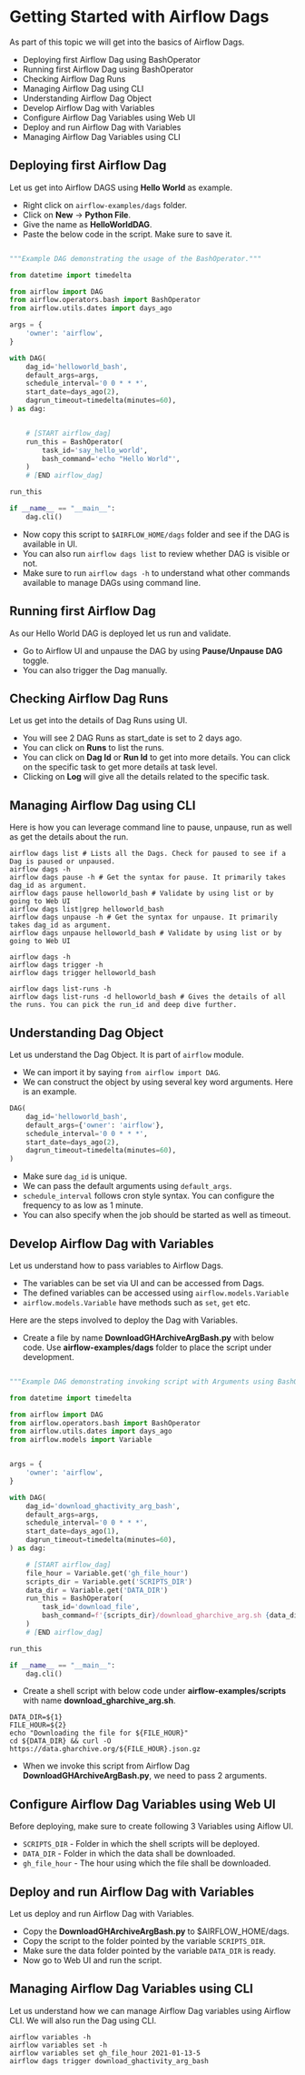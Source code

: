 # Getting Started with Airflow Dags

As part of this topic we will get into the basics of Airflow Dags.
* Deploying first Airflow Dag using BashOperator
* Running first Airflow Dag using BashOperator
* Checking Airflow Dag Runs  
* Managing Airflow Dag using CLI
* Understanding Airflow Dag Object
* Develop Airflow Dag with Variables
* Configure Airflow Dag Variables using Web UI
* Deploy and run Airflow Dag with Variables
* Managing Airflow Dag Variables using CLI

## Deploying first Airflow Dag

Let us get into Airflow DAGS using **Hello World** as example.
* Right click on `airflow-examples/dags` folder.
* Click on **New** -> **Python File**.
* Give the name as **HelloWorldDAG**.
* Paste the below code in the script. Make sure to save it.

```python

"""Example DAG demonstrating the usage of the BashOperator."""

from datetime import timedelta

from airflow import DAG
from airflow.operators.bash import BashOperator
from airflow.utils.dates import days_ago

args = {
    'owner': 'airflow',
}

with DAG(
    dag_id='helloworld_bash',
    default_args=args,
    schedule_interval='0 0 * * *',
    start_date=days_ago(2),
    dagrun_timeout=timedelta(minutes=60),
) as dag:


    # [START airflow_dag]
    run_this = BashOperator(
        task_id='say_hello_world',
        bash_command='echo "Hello World"',
    )
    # [END airflow_dag]

run_this

if __name__ == "__main__":
    dag.cli()
```
* Now copy this script to `$AIRFLOW_HOME/dags` folder and see if the DAG is available in UI.
* You can also run `airflow dags list` to review whether DAG is visible or not.
* Make sure to run `airflow dags -h` to understand what other commands available to manage DAGs using command line.

## Running first Airflow Dag
As our Hello World DAG is deployed let us run and validate.
* Go to Airflow UI and unpause the DAG by using **Pause/Unpause DAG** toggle.
* You can also trigger the Dag manually.

## Checking Airflow Dag Runs 
Let us get into the details of Dag Runs using UI.
* You will see 2 DAG Runs as start_date is set to 2 days ago.
* You can click on **Runs** to list the runs.
* You can click on **Dag Id** or **Run Id** to get into more details. You can click on the specific task to get more details at task level.
* Clicking on **Log** will give all the details related to the specific task.

## Managing Airflow Dag using CLI
Here is how you can leverage command line to pause, unpause, run as well as get the details about the run.
```shell
airflow dags list # Lists all the Dags. Check for paused to see if a Dag is paused or unpaused.
airflow dags -h
airflow dags pause -h # Get the syntax for pause. It primarily takes dag_id as argument.
airflow dags pause helloworld_bash # Validate by using list or by going to Web UI
airflow dags list|grep helloworld_bash
airflow dags unpause -h # Get the syntax for unpause. It primarily takes dag_id as argument.
airflow dags unpause helloworld_bash # Validate by using list or by going to Web UI

airflow dags -h
airflow dags trigger -h
airflow dags trigger helloworld_bash

airflow dags list-runs -h
airflow dags list-runs -d helloworld_bash # Gives the details of all the runs. You can pick the run_id and deep dive further.
```

## Understanding Dag Object

Let us understand the Dag Object. It is part of `airflow` module.
* We can import it by saying `from airflow import DAG`.
* We can construct the object by using several key word arguments. Here is an example.

```python
DAG(
    dag_id='helloworld_bash',
    default_args={'owner': 'airflow'},
    schedule_interval='0 0 * * *',
    start_date=days_ago(2),
    dagrun_timeout=timedelta(minutes=60),
)
```

* Make sure `dag_id` is unique.
* We can pass the default arguments using `default_args`.
* `schedule_interval` follows cron style syntax. You can configure the frequency to as low as 1 minute.
* You can also specify when the job should be started as well as timeout.

## Develop Airflow Dag with Variables
Let us understand how to pass variables to Airflow Dags.
* The variables can be set via UI and can be accessed from Dags.
* The defined variables can be accessed using `airflow.models.Variable`
* `airflow.models.Variable` have methods such as `set`, `get` etc.

Here are the steps involved to deploy the Dag with Variables.
* Create a file by name **DownloadGHArchiveArgBash.py** with below code. Use **airflow-examples/dags** folder to place the script under development.
```python

"""Example DAG demonstrating invoking script with Arguments using BashOperator."""

from datetime import timedelta

from airflow import DAG
from airflow.operators.bash import BashOperator
from airflow.utils.dates import days_ago
from airflow.models import Variable


args = {
    'owner': 'airflow',
}

with DAG(
    dag_id='download_ghactivity_arg_bash',
    default_args=args,
    schedule_interval='0 0 * * *',
    start_date=days_ago(1),
    dagrun_timeout=timedelta(minutes=60),
) as dag:

    # [START airflow_dag]
    file_hour = Variable.get('gh_file_hour')
    scripts_dir = Variable.get('SCRIPTS_DIR')
    data_dir = Variable.get('DATA_DIR')
    run_this = BashOperator(
        task_id='download_file',
        bash_command=f'{scripts_dir}/download_gharchive_arg.sh {data_dir} {file_hour}',
    )
    # [END airflow_dag]

run_this

if __name__ == "__main__":
    dag.cli()
```
* Create a shell script with below code under **airflow-examples/scripts** with name **download_gharchive_arg.sh**.
```shell
DATA_DIR=${1}
FILE_HOUR=${2}
echo "Downloading the file for ${FILE_HOUR}"
cd ${DATA_DIR} && curl -O https://data.gharchive.org/${FILE_HOUR}.json.gz
```
* When we invoke this script from Airflow Dag **DownloadGHArchiveArgBash.py**, we need to pass 2 arguments.

## Configure Airflow Dag Variables using Web UI

Before deploying, make sure to create following 3 Variables using Aiflow UI.
* `SCRIPTS_DIR` - Folder in which the shell scripts will be deployed.
* `DATA_DIR` - Folder in which the data shall be downloaded.
* `gh_file_hour` - The hour using which the file shall be downloaded.

## Deploy and run Airflow Dag with Variables

Let us deploy and run Airflow Dag with Variables.
* Copy the **DownloadGHArchiveArgBash.py** to $AIRFLOW_HOME/dags.
* Copy the script to the folder pointed by the variable `SCRIPTS_DIR`.
* Make sure the data folder pointed by the variable `DATA_DIR` is ready.
* Now go to Web UI and run the script.

## Managing Airflow Dag Variables using CLI

Let us understand how we can manage Airflow Dag variables using Airflow CLI. We will also run the Dag using CLI.
```shell
airflow variables -h
airflow variables set -h
airflow variables set gh_file_hour 2021-01-13-5
airflow dags trigger download_ghactivity_arg_bash
```

